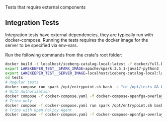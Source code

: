 Tests that require external components

## Integration Tests

Integration tests have external dependencies, they are typically run with docker-compose. Running the tests requires the
docker image for the server to be specified via env-vars.

Run the following commands from the crate's root folder:

```sh
docker build -t localhost/iceberg-catalog-local:latest -f docker/full.Dockerfile .
export LAKEKEEPER_TEST__SPARK_IMAGE=apache/spark:3.5.1-java17-python3
export LAKEKEEPER_TEST__SERVER_IMAGE=localhost/iceberg-catalog-local:latest
cd tests
# Regular tests
docker compose run spark /opt/entrypoint.sh bash -c "cd /opt/tests && bash run_all.sh"
# With Authorization
docker compose -f docker-compose.yaml -f docker-compose-openfga-overlay.yaml run spark /opt/entrypoint.sh bash -c "cd /opt/tests && bash run.sh spark_openfga-1.7.1"
# Trino only
docker compose -f docker-compose.yaml run spark /opt/entrypoint.sh bash -c "cd /opt/tests && bash run.sh trino"
# Trino with Open Policy Agent
docker compose -f docker-compose.yaml -f docker-compose-openfga-overlay.yaml -f docker-compose-trino-opa-overlay.yaml run spark /opt/entrypoint.sh bash -c "cd /opt/tests && bash run.sh trino_opa"
```
